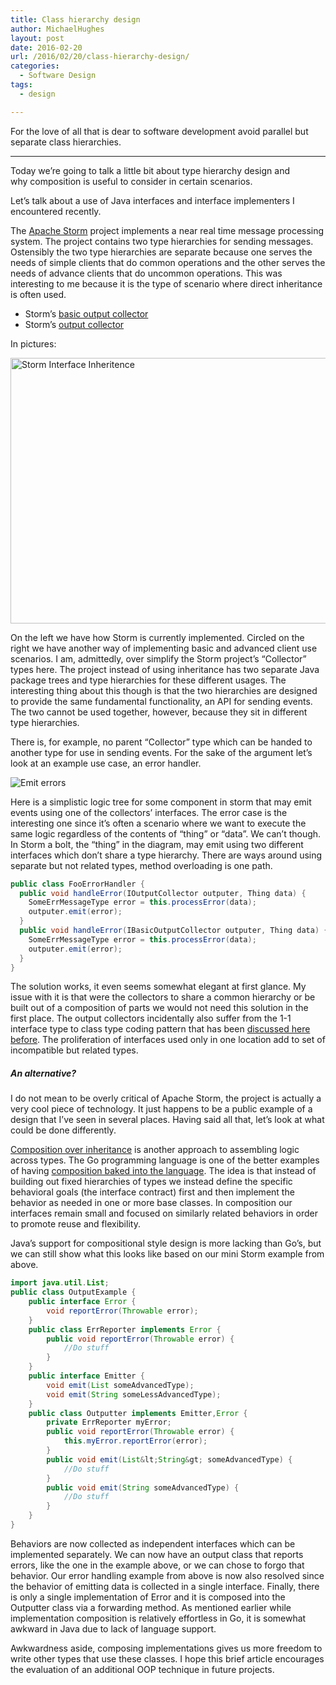 ```yaml
---
title: Class hierarchy design
author: MichaelHughes
layout: post
date: 2016-02-20
url: /2016/02/20/class-hierarchy-design/
categories:
  - Software Design
tags:
  - design

---
```

For the love of all that is dear to software development avoid parallel but separate class hierarchies.

* * *

Today we’re going to talk a little bit about type hierarchy design and why composition is useful to consider in certain scenarios.

<!--more-->

Let&#8217;s talk about a use of Java interfaces and interface implementers I encountered recently.

The [Apache Storm][1] project implements a near real time message processing system. The project contains two type hierarchies for sending messages. Ostensibly the two type hierarchies are separate because one serves the needs of simple clients that do common operations and the other serves the needs of advance clients that do uncommon operations. This was interesting to me because it is the type of scenario where direct inheritance is often used.

  * Storm&#8217;s [basic output collector][2]
  * Storm&#8217;s [output collector][3]

In pictures:

<a href="http://codinginthetrenches.com/wp-content/uploads/2016/02/Storm-Interface-Inheritence.png" rel="attachment wp-att-457"><img class="aligncenter size-full wp-image-457" src="http://codinginthetrenches.com/wp-content/uploads/2016/02/Storm-Interface-Inheritence.png" alt="Storm Interface Inheritence" width="578" height="425" srcset="https://codinginthetrenches.com/wp-content/uploads/2016/02/Storm-Interface-Inheritence-300x221.png 300w, https://codinginthetrenches.com/wp-content/uploads/2016/02/Storm-Interface-Inheritence.png 578w" sizes="(max-width: 578px) 100vw, 578px" /></a>

On the left we have how Storm is currently implemented. Circled on the right we have another way of implementing basic and advanced client use scenarios. I am, admittedly, over simplify the Storm project’s “Collector” types here. The project instead of using inheritance has two separate Java package trees and type hierarchies for these different usages. The interesting thing about this though is that the two hierarchies are designed to provide the same fundamental functionality, an API for sending events. The two cannot be used together, however, because they sit in different type hierarchies.

There is, for example, no parent “Collector” type which can be handed to another type for use in sending events. For the sake of the argument let’s look at an example use case, an error handler.

![Emit errors](/images/2016-02-20-class-hierarchy/error-flow.svg "Decision tree for emitting errors to a handler")
 

Here is a simplistic logic tree for some component in storm that may emit events using one of the collectors’ interfaces. The error case is the interesting one since it&#8217;s often a scenario where we want to execute the same logic regardless of the contents of “thing” or “data”. We can’t though. In Storm a bolt, the “thing” in the diagram, may emit using two different interfaces which don’t share a type hierarchy. There are ways around using separate but not related types, method overloading is one path.

```java
public class FooErrorHandler {
  public void handleError(IOutputCollector outputer, Thing data) {
    SomeErrMessageType error = this.processError(data);
    outputer.emit(error);
  }
  public void handleError(IBasicOutputCollector outputer, Thing data) {
    SomeErrMessageType error = this.processError(data);
    outputer.emit(error);
  }
}
```

The solution works, it even seems somewhat elegant at first glance. My issue with it is that were the collectors to share a common hierarchy or be built out of a composition of parts we would not need this solution in the first place. The output collectors incidentally also suffer from the 1-1 interface type to class type coding pattern that has been [discussed here before][4]. The proliferation of interfaces used only in one location add to set of incompatible but related types.

##### An alternative?

I do not mean to be overly critical of Apache Storm, the project is actually a very cool piece of technology. It just happens to be a public example of a design that I&#8217;ve seen in several places. Having said all that, let’s look at what could be done differently.

[Composition over inheritance][5] is another approach to assembling logic across types. The Go programming language is one of the better examples of having [composition baked into the language][6]. The idea is that instead of building out fixed hierarchies of types we instead define the specific behavioral goals (the interface contract) first and then implement the behavior as needed in one or more base classes. In composition our interfaces remain small and focused on similarly related behaviors in order to promote reuse and flexibility.

Java’s support for compositional style design is more lacking than Go’s, but we can still show what this looks like based on our mini Storm example from above.

```java
import java.util.List;
public class OutputExample {
    public interface Error {
        void reportError(Throwable error);
    }
    public class ErrReporter implements Error {
        public void reportError(Throwable error) {
            //Do stuff
        }
    }
    public interface Emitter {
        void emit(List someAdvancedType);
        void emit(String someLessAdvancedType);
    }
    public class Outputter implements Emitter,Error {
        private ErrReporter myError;
        public void reportError(Throwable error) {
            this.myError.reportError(error);
        }
        public void emit(List&lt;String&gt; someAdvancedType) {
            //Do stuff
        }
        public void emit(String someAdvancedType) {
            //Do stuff
        }
    }
}
```

Behaviors are now collected as independent interfaces which can be implemented separately. We can now have an output class that reports errors, like the one in the example above, or we can chose to forgo that behavior. Our error handling example from above is now also resolved since the behavior of emitting data is collected in a single interface. Finally, there is only a single implementation of Error and it is composed into the Outputter class via a forwarding method. As mentioned earlier while implementation composition is relatively effortless in Go, it is somewhat awkward in Java due to lack of language support.

Awkwardness aside, composing implementations gives us more freedom to write other types that use these classes. I hope this brief article encourages the evaluation of an additional OOP technique in future projects.

 [1]: https://storm.apache.org/
 [2]: https://github.com/apache/storm/blob/a4f9f8bc5b4ca85de487a0a868e519ddcb94e852/storm-core/src/jvm/org/apache/storm/topology/IBasicOutputCollector.java
 [3]: https://github.com/apache/storm/blob/a4f9f8bc5b4ca85de487a0a868e519ddcb94e852/storm-core/src/jvm/org/apache/storm/task/IOutputCollector.java
 [4]: http://codinginthetrenches.com/2014/09/25/interface-mania-considering-when-to-add-an-interface-for-class/
 [5]: https://en.wikipedia.org/wiki/Composition_over_inheritance
 [6]: http://talks.golang.org/2012/splash.article#TOC_15.